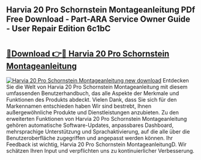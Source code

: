 ## Harvia 20 Pro Schornstein Montageanleitung PDf Free Download - Part-ARA Service Owner Guide - User Repair Edition 6c1bC

# <h2><a href="http://df7dw46.blite.top/?on=Harvia+20+Pro+Schornstein+Montageanleitung">🔗Download 👉🔴 Harvia 20 Pro Schornstein Montageanleitung</a></h2>

[![Harvia 20 Pro Schornstein Montageanleitung new download](https://i.imgur.com/lujVjoI.png)](http://df7dw46.blite.top/?on=Harvia+20+Pro+Schornstein+Montageanleitung)
Entdecken Sie die Welt von Harvia 20 Pro Schornstein Montageanleitung mit diesem umfassenden Benutzerhandbuch, das alle Aspekte der Merkmale und Funktionen des Produkts abdeckt. Vielen Dank, dass Sie sich für den Markennamen entschieden haben Wir sind bestrebt, Ihnen außergewöhnliche Produkte und Dienstleistungen anzubieten. Zu den erweiterten Funktionen von Harvia 20 Pro Schornstein Montageanleitung gehören automatische Software-Updates, anpassbares Dashboard, mehrsprachige Unterstützung und Sprachaktivierung, auf die alle über die Benutzeroberfläche zugegriffen und angepasst werden können. Ihr Feedback ist wichtig, Harvia 20 Pro Schornstein MontageanleitungD. Wir schätzen Ihren Input und verpflichten uns zu kontinuierlicher Verbesserung.
